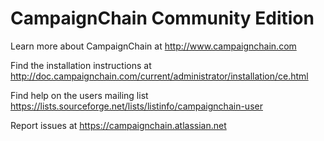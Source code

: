 CampaignChain Community Edition
===============================

Learn more about CampaignChain at http://www.campaignchain.com

Find the installation instructions at
http://doc.campaignchain.com/current/administrator/installation/ce.html

Find help on the users mailing list
https://lists.sourceforge.net/lists/listinfo/campaignchain-user

Report issues at
https://campaignchain.atlassian.net